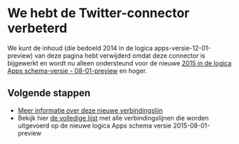 <properties
   pageTitle="Gebruik van de verbindingslijn Twitter in logica Apps | Microsoft Azure-App-Service"
   description="Het maken en configureren van de verbindingslijn Twitter- of API-app en deze gebruiken in een app logica in Azure App-Service"
   services="logic-apps"
   documentationCenter=".net,nodejs,java"
   authors="msftman"
   manager="erikre"
   editor=""/>

<tags
   ms.service="logic-apps"
   ms.devlang="multiple"
   ms.topic="article"
   ms.tgt_pltfrm="na"
   ms.workload="integration"
   ms.date="04/19/2016"
   ms.author="deonhe"/>


# <a name="weve-improved-the-twitter-connector"></a>We hebt de Twitter-connector verbeterd 

We kunt de inhoud (die bedoeld 2014 in de logica apps-versie-12-01-preview) van deze pagina hebt verwijderd omdat deze connector is bijgewerkt en wordt nu alleen ondersteund voor de nieuwe [2015 in de logica Apps schema-versie - 08-01-preview](./app-service-logic-schema-2015-08-01.md) en hoger. 


## <a name="next-steps"></a>Volgende stappen    

- [Meer informatie over deze nieuwe verbindingslijn](../connectors/connectors-create-api-twitter.md)
- Bekijk hier [de volledige lijst](../connectors/apis-list.md) met alle verbindingslijnen die worden uitgevoerd op de nieuwe logica Apps schema versie 2015-08-01-preview  